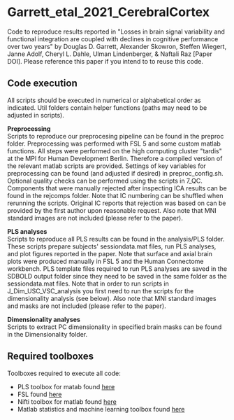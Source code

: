 # Garrett_etal_2021_CerebralCortex
Code to reproduce results reported in "Losses in brain signal variability and functional integration are coupled with declines in cognitive performance over two years" by Douglas D. Garrett, Alexander Skowron, Steffen Wiegert, Janne Adolf, Cheryl L. Dahle, Ulman Lindenberger, & Naftali Raz [Paper DOI]. Please reference this paper if you intend to to reuse this code.

## Code execution
All scripts should be executed in numerical or alphabetical order as indicated. Util folders contain helper functions (paths may need to be adjusted in scripts).

**Preprocessing**  
Scripts to reproduce our preprocesing pipeline can be found in the preproc folder. Preprocessing was performed with FSL 5 and some custom matlab functions. All steps were performed on the high computing cluster "tardis" at the MPI for Human Development Berlin. Therefore a compiled version of the relevant matlab scripts are provided. Settings of key variables for preprocessing can be found (and adjusted if desired) in preproc_config.sh. Optional quality checks can be performed using the scripts in 7_QC. Components that were manually rejected after inspecting ICA results can be found in the rejcomps folder. Note that IC numbering can be shuffled when rerunning the scripts. Original IC reports that rejection was based on can be provided by the first author upon reasonable request. Also note that MNI standard images are not included (please refer to the paper).

**PLS analyses**  
Scripts to reproduce all PLS results can be found in the analysis/PLS folder. These scripts prepare subjects' sessiondata.mat files, run PLS analyses, and plot figures reported in the paper. Note that surface and axial brain plots were produced manually in FSL 5 and the Human Connectome workbench. PLS template files required to run PLS analyses are saved in the SDBOLD output folder since they need to be saved in the same folder as the sessiondata.mat files. Note that in order to run scripts in J_Dim_USC_VSC_analysis you first need to run the scripts for the dimensionality analysis (see below). Also note that MNI standard images and masks are not included (please refer to the paper).

**Dimensionality analyses**  
Scripts to extract PC dimensionality in specified brain masks can be found in the Dimensionality folder.

## Required toolboxes
Toolboxes required to execute all code:

* PLS toolbox for matab found [here](https://www.rotman-baycrest.on.ca/index.php?section=84 "Title")
* FSL found [here](https://fsl.fmrib.ox.ac.uk/fsl/fslwiki "Title")
* Nifti toolbox for matlab found [here](https://de.mathworks.com/matlabcentral/fileexchange/8797-tools-for-nifti-and-analyze-image "Title")
* Matlab statistics and machine learning toolbox found [here](https://de.mathworks.com/products/statistics.html "Title")
